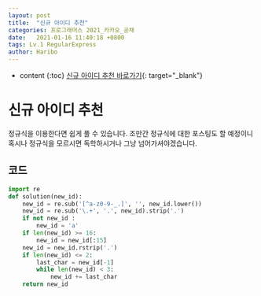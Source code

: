 ```yaml
---
layout: post
title:  "신규 아이디 추천"
categories: 프로그래머스 2021_카카오_공채
date:   2021-01-16 11:40:18 +0800
tags: Lv.1 RegularExpress
author: Haribo
---
```


* content
{:toc}
[신규 아이디 추천 바로가기](https://programmers.co.kr/learn/courses/30/lessons/72410){: target="_blank"}

# 신규 아이디 추천

정규식을 이용한다면 쉽게 풀 수 있습니다. 조만간 정규식에 대한 포스팅도 할 예정이니 혹시나 정규식을 모르시면 독학하시거나 그냥 넘어가셔야겠습니다.

## 코드

```python
import re   
def solution(new_id):
    new_id = re.sub('[^a-z0-9-_.]', '', new_id.lower())
    new_id = re.sub('\.+', '.', new_id).strip('.')
    if not new_id :
        new_id = 'a'
    if len(new_id) >= 16:
        new_id = new_id[:15]
    new_id = new_id.rstrip('.')
    if len(new_id) <= 2:
        last_char = new_id[-1]
        while len(new_id) < 3:
            new_id += last_char    
    return new_id
```
